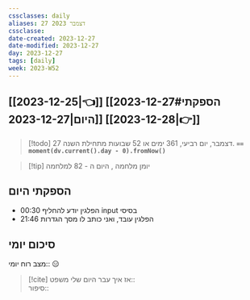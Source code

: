 ```yaml
---
cssclasses: daily
aliases: 27 דצמבר 2023
cssclasse: 
date-created: 2023-12-27
date-modified: 2023-12-27
day: 2023-12-27
tags: [daily]
week: 2023-W52
---
```


## [[2023-12-25|👈]] [[2023-12-27#הספקתי היום|2023-12-27]] [[2023-12-28|👉]]

> [!todo]  27 דצמבר, יום רביעי, 361 ימים או 52 שבועות מתחילת השנה. **`== moment(dv.current().day - 0).fromNow()`**

> [!tip]  יומן מלחמה , היום ה - 82 למלחמה

## הספקתי היום

- 00:30 הפלגין יודע להחליף input בסיסי
- 21:46 הפלגין עובד, ואני כותב לו מסך הגדרות 

## סיכום יומי

מצב רוח יומי:: 😑

> [!cite] אז איך עבר היום שלי
משפט::  
סיפור::
